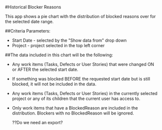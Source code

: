 #Historical Blocker Reasons

This app shows a pie chart with the distribution of blocked reasons over for 
the selected date range.  

##Criteria Parameters:

 * Start Date - selected by the "Show data from" drop down 
 * Project    - project selected in the top left corner  

##The data included in this chart will be the following:  

 * Any work items (Tasks, Defects or User Stories) that were changed 
   ON or AFTER the selected start date.
 * If something was blocked BEFORE the requested start date but is still blocked, 
   it will not be included in the data.  
 * Any work items (Tasks, Defects or User Stories) in the currently selected 
   project or any of its children that the current user has access to.
 * Only work items that have a BlockedReason are included in the distribution.
   Blockers with no BlockedReason will be ignored.  

   ??Do we need an export?